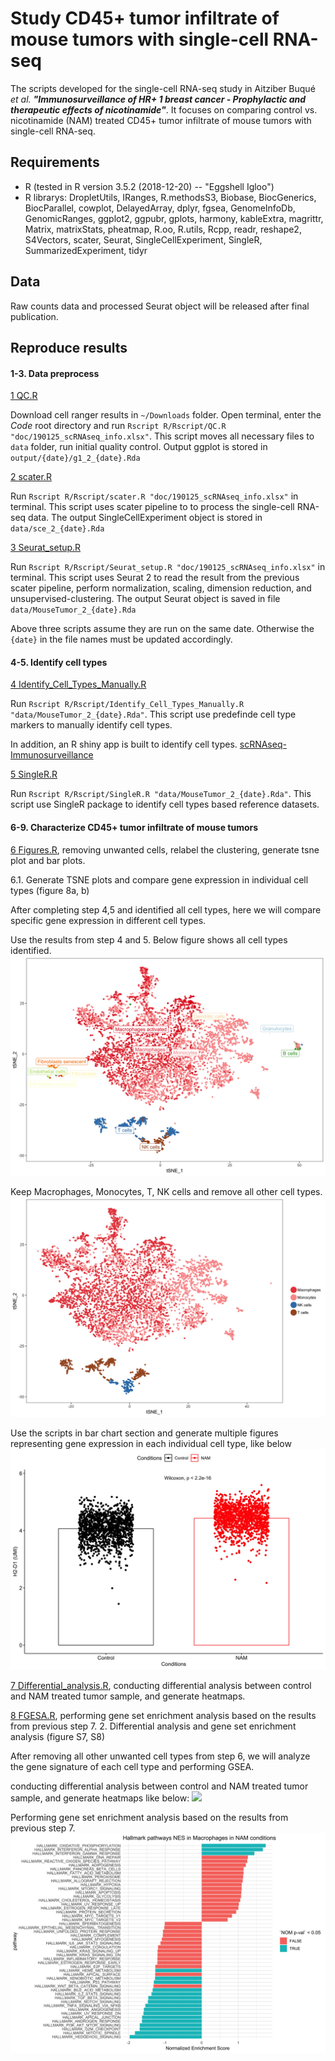 # **Study CD45+ tumor infiltrate of mouse tumors with single-cell RNA-seq**

The scripts developed for the single-cell RNA-seq study in Aitziber Buqué _et al._ **_"Immunosurveillance of HR+ 1 breast cancer - Prophylactic and therapeutic effects of nicotinamide"_**. It focuses on comparing control vs. nicotinamide (NAM) treated CD45+ tumor infiltrate of mouse tumors with single-cell RNA-seq.

## **Requirements**

* R (tested in R version 3.5.2 (2018-12-20) -- "Eggshell Igloo")
* R librarys: DropletUtils, IRanges, R.methodsS3, Biobase, BiocGenerics, BiocParallel, cowplot, DelayedArray, dplyr, fgsea, GenomeInfoDb, GenomicRanges, ggplot2, ggpubr, gplots, harmony, kableExtra, magrittr, Matrix, matrixStats, pheatmap, R.oo, R.utils, Rcpp, readr, reshape2, S4Vectors, scater, Seurat, SingleCellExperiment, SingleR, SummarizedExperiment, tidyr

## **Data**

Raw counts data and processed Seurat object will be released after final publication.

## **Reproduce results**

#### **1-3. Data preprocess**

[1 QC.R](https://github.com/nyuhuyang/scRNAseq-Immunosurveillance/blob/master/R/Rscript/QC.R)

Download cell ranger results in `~/Downloads` folder. Open terminal, enter the _Code_ root directory and run `Rscript R/Rscript/QC.R "doc/190125_scRNAseq_info.xlsx"`. This script moves all necessary files to `data` folder, run initial quality control. Output ggplot is stored in `output/{date}/g1_2_{date}.Rda`

[2 scater.R](https://github.com/nyuhuyang/scRNAseq-Immunosurveillance/blob/master/R/Rscript/scater.R)

Run `Rscript R/Rscript/scater.R "doc/190125_scRNAseq_info.xlsx"` in terminal. This script uses scater pipeline to to process the single-cell RNA-seq data. The output SingleCellExperiment object is stored in `data/sce_2_{date}.Rda`

[3 Seurat_setup.R](https://github.com/nyuhuyang/scRNAseq-Immunosurveillance/blob/master/R/Rscript/Seurat_setup.R)

Run `Rscript R/Rscript/Seurat_setup.R "doc/190125_scRNAseq_info.xlsx"` in terminal. This script uses Seurat 2 to read the result from the previous scater pipeline, perform normalization, scaling, dimension reduction, and unsupervised-clustering. The output Seurat object is saved in file `data/MouseTumor_2_{date}.Rda`

Above three scripts assume they are run on the same date. Otherwise the `{date}` in the file names must be updated accordingly.


#### **4-5. Identify cell types**

[4 Identify_Cell_Types_Manually.R](https://github.com/nyuhuyang/scRNAseq-Immunosurveillance/blob/master/R/Rscript/Identify_Cell_Types_Manually.R)

Run `Rscript R/Rscript/Identify_Cell_Types_Manually.R "data/MouseTumor_2_{date}.Rda"`. This script use predefinde cell type markers to manually identify cell types.

In addition, an R shiny app is built to identify cell types. [scRNAseq-Immunosurveillance](https://weillcornellmed.shinyapps.io/scRNAseq-Immunosurveillance/)


[5 SingleR.R](https://github.com/nyuhuyang/scRNAseq-Immunosurveillance/blob/master/R/Rscript/SingleR.R)

Run `Rscript R/Rscript/SingleR.R "data/MouseTumor_2_{date}.Rda"`. This script use SingleR package to identify cell types based reference datasets.

#### **6-9. Characterize CD45+ tumor infiltrate of mouse tumors**

[6 Figures.R](https://github.com/nyuhuyang/scRNAseq-Immunosurveillance/blob/master/R/Figures.R), removing unwanted cells, relabel the clustering, generate tsne plot and bar plots. 

6.1. Generate TSNE plots and compare gene expression in individual cell types (figure 8a, b)

After completing step 4,5 and identified all cell types, here we will compare specific gene expression in different cell types.

Use the results from step 4 and 5. Below figure shows all cell types identified.
![](https://github.com/nyuhuyang/scRNAseq-Immunosurveillance/blob/master/Figs/T%20cells_Monocytes.jpeg)

Keep Macrophages, Monocytes, T, NK cells and remove all other cell types.
![](https://github.com/nyuhuyang/scRNAseq-Immunosurveillance/blob/master/Figs/T%20cells_NK%20cells.jpeg)

Use the scripts in bar chart section and generate multiple figures representing gene expression in each individual cell type, like below
![](https://github.com/nyuhuyang/scRNAseq-Immunosurveillance/blob/master/Figs/Macrophages_H2-D1.jpeg)

[7 Differential_analysis.R](https://github.com/nyuhuyang/scRNAseq-Immunosurveillance/blob/master/R/Differential_analysis.R), conducting differential analysis between control and NAM treated tumor sample, and generate heatmaps.

[8 FGESA.R](https://github.com/nyuhuyang/scRNAseq-Immunosurveillance/blob/master/R/FGESA.R), performing gene set enrichment analysis based on the results from previous step 7. 
2. Differential analysis and gene set enrichment analysis (figure S7, S8)

After removing all other unwanted cell types from step 6, we will analyze the gene signature of each cell type and performing GSEA.

conducting differential analysis between control and NAM treated tumor sample, and generate heatmaps like below:
![](https://github.com/nyuhuyang/scRNAseq-Immunosurveillance/blob/master/Figs/Monocytes_NAM%20vs.Monocytes_Control.jpeg)

Performing gene set enrichment analysis based on the results from previous step 7.
![](https://github.com/nyuhuyang/scRNAseq-Immunosurveillance/blob/master/Figs/Hallmark_GSEA_Macrophages.jpeg)
